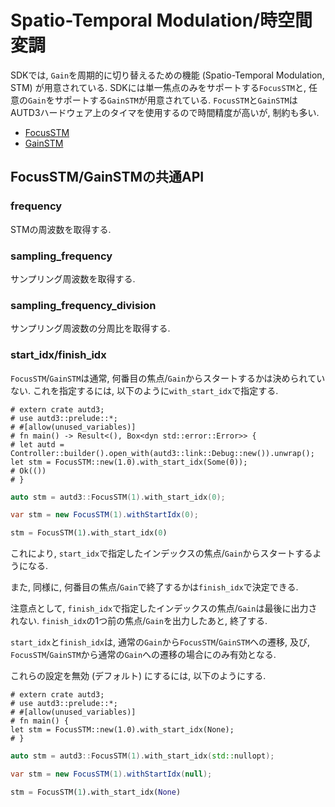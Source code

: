 # Spatio-Temporal Modulation/時空間変調

SDKでは, `Gain`を周期的に切り替えるための機能 (Spatio-Temporal Modulation, STM) が用意されている.
SDKには単一焦点のみをサポートする`FocusSTM`と, 任意の`Gain`をサポートする`GainSTM`が用意されている.
`FocusSTM`と`GainSTM`はAUTD3ハードウェア上のタイマを使用するので時間精度が高いが, 制約も多い.

- [FocusSTM](./stm/focus.md)
- [GainSTM](./stm/gain.md)

## FocusSTM/GainSTMの共通API

### frequency

STMの周波数を取得する.

### sampling_frequency

サンプリング周波数を取得する.

### sampling_frequency_division

サンプリング周波数の分周比を取得する.

### start_idx/finish_idx

`FocusSTM`/`GainSTM`は通常, 何番目の焦点/`Gain`からスタートするかは決められていない.
これを指定するには, 以下のように`with_start_idx`で指定する.

```rust,edition2021
# extern crate autd3;
# use autd3::prelude::*;
# #[allow(unused_variables)]
# fn main() -> Result<(), Box<dyn std::error::Error>> {
# let autd = Controller::builder().open_with(autd3::link::Debug::new()).unwrap();
let stm = FocusSTM::new(1.0).with_start_idx(Some(0));
# Ok(())
# }
```

```cpp
auto stm = autd3::FocusSTM(1).with_start_idx(0);
```

```cs
var stm = new FocusSTM(1).withStartIdx(0);
```

```python
stm = FocusSTM(1).with_start_idx(0)
```

これにより, `start_idx`で指定したインデックスの焦点/`Gain`からスタートするようになる.

また, 同様に, 何番目の焦点/`Gain`で終了するかは`finish_idx`で決定できる.

注意点として, `finish_idx`で指定したインデックスの焦点/`Gain`は最後に出力されない.
`finish_idx`の1つ前の焦点/`Gain`を出力したあと, 終了する.

`start_idx`と`finish_idx`は, 通常の`Gain`から`FocusSTM`/`GainSTM`への遷移, 及び, `FocusSTM`/`GainSTM`から通常の`Gain`への遷移の場合にのみ有効となる.

これらの設定を無効 (デフォルト) にするには, 以下のようにする.


```rust,edition2021
# extern crate autd3;
# use autd3::prelude::*;
# #[allow(unused_variables)]
# fn main() {
let stm = FocusSTM::new(1.0).with_start_idx(None);
# }
```

```cpp
auto stm = autd3::FocusSTM(1).with_start_idx(std::nullopt);
```

```cs
var stm = new FocusSTM(1).withStartIdx(null);
```

```python
stm = FocusSTM(1).with_start_idx(None)
```

